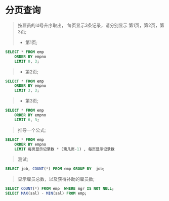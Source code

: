 # 分页查询

> 按雇员的id号升序取出， 每页显示3条记录，请分别显示 第1页，第2页，第3页;  <br>
> - 第1页;  <br>
```sql
SELECT * FROM emp 
	ORDER BY empno 
	LIMIT 0, 3;

```

> - 第2页;  <br>
```sql
SELECT * FROM emp 
	ORDER BY empno 
	LIMIT 3, 3;
```

> - 第3页;  <br>
```sql
SELECT * FROM emp 
	ORDER BY empno 
	LIMIT 6, 3;
```

> 推导一个公式;  <br>
```sql
SELECT * FROM emp
	ORDER BY empno 
	LIMIT 每页显示记录数 * (第几页-1) , 每页显示记录数
```


> 测试;  <br>
```sql
SELECT job, COUNT(*) FROM emp GROUP BY  job;

```

> 显示雇员总数，以及获得补助的雇员数;  <br>
```sql
SELECT COUNT(*) FROM emp  WHERE mgr IS NOT NULL;
SELECT MAX(sal) - MIN(sal) FROM emp;
```

	
	
	
